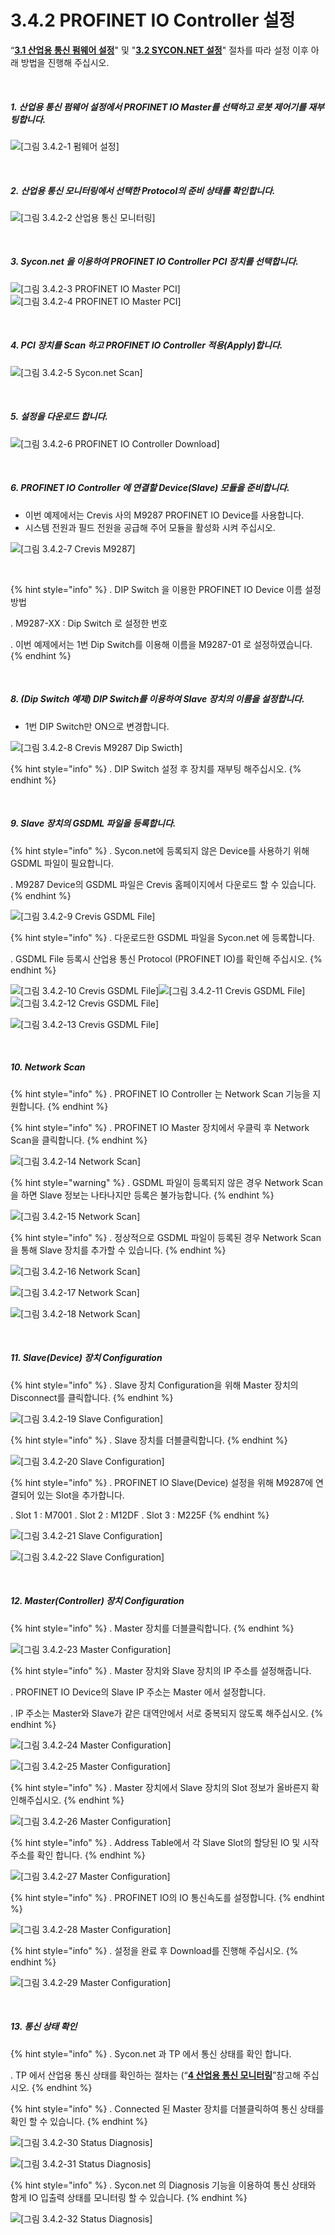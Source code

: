 ﻿# 3.4.2 PROFINET IO Controller 설정

“[**3.1 산업용 통신 펌웨어 설정**](../../3-settings-industrial-communication/3-1-Settings-firmware.md)" 및 "[**3.2 SYCON.NET 설정**](../../3-settings-industrial-communication/3-2-Settings-SYCON.md)" 절차를 따라 설정 이후 아래 방법을 진행해 주십시오.


<br>

##### 1. 산업용 통신 펌웨어 설정에서 PROFINET IO Master를 선택하고 로봇 제어기를 재부팅합니다.

![[그림 3.4.2-1 펌웨어 설정]](<../../_assets/3-Settings-Industrial-Communication/3.4-PROFINET-IO/2-Master_setting/image_1.png>) 

<br>

##### 2. 산업용 통신 모니터링에서 선택한 Protocol의 준비 상태를 확인합니다.

![[그림 3.4.2-2 산업용 통신 모니터링]](<../../_assets/3-Settings-Industrial-Communication/3.4-PROFINET-IO/2-Master_setting/image_2.png>) 

<br>

##### 3. Sycon.net 을 이용하여 PROFINET IO Controller PCI 장치를 선택합니다.

![[그림 3.4.2-3 PROFINET IO Master PCI]](<../../_assets/3-Settings-Industrial-Communication/3.4-PROFINET-IO/2-Master_setting/image_3.png>)
![[그림 3.4.2-4 PROFINET IO Master PCI]](<../../_assets/3-Settings-Industrial-Communication/3.4-PROFINET-IO/2-Master_setting/image_4.png>) 

<br>

##### 4. PCI 장치를 Scan 하고 PROFINET IO Controller 적용(Apply)합니다.

![[그림 3.4.2-5 Sycon.net Scan]](<../../_assets/3-Settings-Industrial-Communication/3.4-PROFINET-IO/2-Master_setting/image_5.png>) 

<br>

##### 5. 설정을 다운로드 합니다.

![[그림 3.4.2-6 PROFINET IO Controller Download]](<../../_assets/3-Settings-Industrial-Communication/3.4-PROFINET-IO/2-Master_setting/image_6.png>) 

<br>

##### 6. PROFINET IO Controller 에 연결할 Device(Slave) 모듈을 준비합니다.
   * 이번 예제에서는 Crevis 사의 M9287 PROFINET IO Device를 사용합니다.
   * 시스템 전원과 필드 전원을 공급해 주어 모듈을 활성화 시켜 주십시오.

![[그림 3.4.2-7 Crevis M9287]](<../../_assets/3-Settings-Industrial-Communication/3.4-PROFINET-IO/2-Master_setting/image_7.png>) 

<br>

{% hint style="info" %}
\.      DIP Switch 을 이용한 PROFINET IO Device 이름 설정 방법

\.      M9287-XX : Dip Switch 로 설정한 번호

\.      이번 예제에서는 1번 Dip Switch를 이용해 이름을 M9287-01 로 설정하였습니다.
{% endhint %}

<br>

##### 8. (Dip Switch 예제) DIP Switch를 이용하여 Slave 장치의 이름을 설정합니다.
   * 1번 DIP Switch만 ON으로 변경합니다.


![[그림 3.4.2-8 Crevis M9287 Dip Swicth]](<../../_assets/3-Settings-Industrial-Communication/3.4-PROFINET-IO/2-Master_setting/image_8.png>)

{% hint style="info" %}
\.      DIP Switch 설정 후 장치를 재부팅 해주십시오.
{% endhint %}

<br>

##### 9. Slave 장치의 GSDML 파일을 등록합니다.

{% hint style="info" %}
\.      Sycon.net에 등록되지 않은 Device를 사용하기 위해 GSDML 파일이 필요합니다.

\.      M9287 Device의 GSDML 파일은 Crevis 홈페이지에서 다운로드 할 수 있습니다.
{% endhint %}

![[그림 3.4.2-9 Crevis GSDML File]](<../../_assets/3-Settings-Industrial-Communication/3.4-PROFINET-IO/2-Master_setting/image_9.png>)

{% hint style="info" %}
\.      다운로드한 GSDML 파일을 Sycon.net 에 등록합니다.

\.      GSDML File 등록시 산업용 통신 Protocol (PROFINET IO)를 확인해 주십시오.
{% endhint %}

![[그림 3.4.2-10 Crevis GSDML File]](<../../_assets/3-Settings-Industrial-Communication/3.4-PROFINET-IO/2-Master_setting/image_10.png>)![[그림 3.4.2-11 Crevis GSDML File]](<../../_assets/3-Settings-Industrial-Communication/3.4-PROFINET-IO/2-Master_setting/image_11.png>)
![[그림 3.4.2-12 Crevis GSDML File]](<../../_assets/3-Settings-Industrial-Communication/3.4-PROFINET-IO/2-Master_setting/image_12.png>)

![[그림 3.4.2-13 Crevis GSDML File]](<../../_assets/3-Settings-Industrial-Communication/3.4-PROFINET-IO/2-Master_setting/image_13.png>)


<br>

##### 10. Network Scan

{% hint style="info" %}
\.      PROFINET IO Controller 는 Network Scan 기능을 지원합니다.
{% endhint %}

{% hint style="info" %}
\.      PROFINET IO Master 장치에서 우클릭 후 Network Scan을 클릭합니다.
{% endhint %}

![[그림 3.4.2-14 Network Scan]](<../../_assets/3-Settings-Industrial-Communication/3.4-PROFINET-IO/2-Master_setting/image_14.png>)

{% hint style="warning" %}
\.      GSDML 파일이 등록되지 않은 경우 Network Scan을 하면 Slave 정보는 나타나지만 등록은 불가능합니다.
{% endhint %}

![[그림 3.4.2-15 Network Scan]](<../../_assets/3-Settings-Industrial-Communication/3.4-PROFINET-IO/2-Master_setting/image_15.png>)

{% hint style="info" %}
\.      정상적으로 GSDML 파일이 등록된 경우 Network Scan을 통해 Slave 장치를 추가할 수 있습니다.
{% endhint %}

![[그림 3.4.2-16 Network Scan]](<../../_assets/3-Settings-Industrial-Communication/3.4-PROFINET-IO/2-Master_setting/image_16.png>)

![[그림 3.4.2-17 Network Scan]](<../../_assets/3-Settings-Industrial-Communication/3.4-PROFINET-IO/2-Master_setting/image_17.png>)

![[그림 3.4.2-18 Network Scan]](<../../_assets/3-Settings-Industrial-Communication/3.4-PROFINET-IO/2-Master_setting/image_18.png>)

<br>

##### 11. Slave(Device) 장치 Configuration

{% hint style="info" %}
\.      Slave 장치 Configuration을 위해 Master 장치의 Disconnect를 클릭합니다.
{% endhint %}

![[그림 3.4.2-19 Slave Configuration]](<../../_assets/3-Settings-Industrial-Communication/3.4-PROFINET-IO/2-Master_setting/image_19.png>)

{% hint style="info" %}
\.      Slave 장치를 더블클릭합니다.
{% endhint %}

![[그림 3.4.2-20 Slave Configuration]](<../../_assets/3-Settings-Industrial-Communication/3.4-PROFINET-IO/2-Master_setting/image_20.png>)

{% hint style="info" %}
\.      PROFINET IO Slave(Device) 설정을 위해 M9287에 연결되어 있는 Slot을 추가합니다.

\.      Slot 1 : M7001
\.      Slot 2 : M12DF
\.      Slot 3 : M225F
{% endhint %}

![[그림 3.4.2-21 Slave Configuration]](<../../_assets/3-Settings-Industrial-Communication/3.4-PROFINET-IO/2-Master_setting/image_21.png>)

![[그림 3.4.2-22 Slave Configuration]](<../../_assets/3-Settings-Industrial-Communication/3.4-PROFINET-IO/2-Master_setting/image_22.png>)

<br>

##### 12. Master(Controller) 장치 Configuration

{% hint style="info" %}
\.      Master 장치를 더블클릭합니다.
{% endhint %}

![[그림 3.4.2-23 Master Configuration]](<../../_assets/3-Settings-Industrial-Communication/3.4-PROFINET-IO/2-Master_setting/image_23.png>)

{% hint style="info" %}
\.      Master 장치와 Slave 장치의 IP 주소를 설정해줍니다.

\.      PROFINET IO Device의 Slave IP 주소는 Master 에서 설정합니다.

\.      IP 주소는 Master와 Slave가 같은 대역안에서 서로 중복되지 않도록 해주십시오.
{% endhint %}

![[그림 3.4.2-24 Master Configuration]](<../../_assets/3-Settings-Industrial-Communication/3.4-PROFINET-IO/2-Master_setting/image_24.png>)

![[그림 3.4.2-25 Master Configuration]](<../../_assets/3-Settings-Industrial-Communication/3.4-PROFINET-IO/2-Master_setting/image_25.png>)

{% hint style="info" %}
\.      Master 장치에서 Slave 장치의 Slot 정보가 올바른지 확인해주십시오.
{% endhint %}

![[그림 3.4.2-26 Master Configuration]](<../../_assets/3-Settings-Industrial-Communication/3.4-PROFINET-IO/2-Master_setting/image_26.png>)

{% hint style="info" %}
\.      Address Table에서 각 Slave Slot의 할당된 IO 및 시작 주소를 확인 합니다.
{% endhint %}

![[그림 3.4.2-27 Master Configuration]](<../../_assets/3-Settings-Industrial-Communication/3.4-PROFINET-IO/2-Master_setting/image_27.png>)

{% hint style="info" %}
\.      PROFINET IO의 IO 통신속도를 설정합니다.
{% endhint %}

![[그림 3.4.2-28 Master Configuration]](<../../_assets/3-Settings-Industrial-Communication/3.4-PROFINET-IO/2-Master_setting/image_28.png>)

{% hint style="info" %}
\.      설정을 완료 후 Download를 진행해 주십시오.
{% endhint %}

![[그림 3.4.2-29 Master Configuration]](<../../_assets/3-Settings-Industrial-Communication/3.4-PROFINET-IO/2-Master_setting/image_29.png>)

<br>

##### 13. 통신 상태 확인

{% hint style="info" %}
\.        Sycon.net 과 TP 에서 통신 상태를 확인 합니다.

\.        TP 에서 산업용 통신 상태를 확인하는 절차는 (“[**4 산업용 통신 모니터링**](/4-monitoring-industrial-communication/README.md)”참고해 주십시오.
{% endhint %}

{% hint style="info" %}
\.      Connected 된 Master 장치를 더블클릭하여 통신 상태를 확인 할 수 있습니다.
{% endhint %}

![[그림 3.4.2-30 Status Diagnosis]](<../../_assets/3-Settings-Industrial-Communication/3.4-PROFINET-IO/2-Master_setting/image_30.png>)

![[그림 3.4.2-31 Status Diagnosis]](<../../_assets/3-Settings-Industrial-Communication/3.4-PROFINET-IO/2-Master_setting/image_31.png>)

{% hint style="info" %}
\.        Sycon.net 의 Diagnosis 기능을 이용하여 통신 상태와 함게 IO 입출력 상태를 모니터링 할 수 있습니다.
{% endhint %}

![[그림 3.4.2-32 Status Diagnosis]](<../../_assets/3-Settings-Industrial-Communication/3.4-PROFINET-IO/2-Master_setting/image_32.png>)